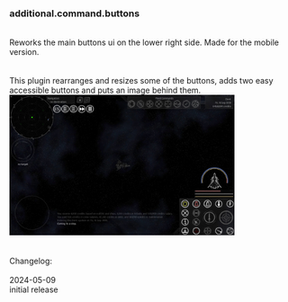 ### additional.command.buttons <br>
<br>
Reworks the main buttons ui on the lower right side. Made for the mobile version.<br> 
<br>
<br>
This plugin rearranges and resizes some of the buttons, adds two easy accessible buttons and puts an image behind them.<br>
<img src='https://raw.githubusercontent.com/zuckung/endless-sky-plugins/master/screenshots/additional.command.buttons.radial01.jpg' width='400'>
<br>
<br>
<br>
Changelog:<br>
<br>
2024-05-09<br>
initial release<br>